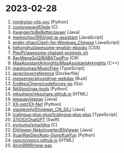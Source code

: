# 2023-02-28

1. [innnky/so-vits-svc](https://github.com/innnky/so-vits-svc "基于vits与softvc的歌声音色转换模型") [Python]
2. [coolsnowwolf/lede](https://github.com/coolsnowwolf/lede "Lean's LEDE source") [C]
3. [itwanger/toBeBetterJavaer](https://github.com/itwanger/toBeBetterJavaer "一份通俗易懂、风趣幽默的Java学习指南，内容涵盖Java基础、Java并发编程、Java虚拟机、Java企业级开发、Java面试等核心知识点。学Java，就认准Java程序员进阶之路😄") [Java]
4. [memochou1993/gpt-ai-assistant](https://github.com/memochou1993/gpt-ai-assistant "OpenAI + LINE + Vercel = GPT AI Assistant") [JavaScript]
5. [ender-zhao/Clash-for-Windows_Chinese](https://github.com/ender-zhao/Clash-for-Windows_Chinese "clash for windows汉化版. 提供clash for windows的汉化版, 汉化补丁及汉化版安装程序") [JavaScript]
6. [hehonghui/awesome-english-ebooks](https://github.com/hehonghui/awesome-english-ebooks "经济学人(含音频)、纽约客、卫报、连线、大西洋月刊等英语杂志免费下载,支持epub、mobi、pdf格式, 每周更新") [CSS]
7. [PlexPt/awesome-chatgpt-prompts-zh](https://github.com/PlexPt/awesome-chatgpt-prompts-zh "ChatGPT 中文调教指南。各种场景使用指南。学习怎么让它听你的话。") 
8. [RayWangQvQ/BiliBiliToolPro](https://github.com/RayWangQvQ/BiliBiliToolPro "B 站（bilibili）自动任务工具，支持docker、青龙、k8s等多种部署方式。敏感肌也能用。") [C#]
9. [MaaAssistantArknights/MaaAssistantArknights](https://github.com/MaaAssistantArknights/MaaAssistantArknights "《明日方舟》小助手，全日常一键长草！| An Arknights assistant compatible with EN, JP, KR, ZH_TW clients") [C++]
10. [maotoumao/MusicFree](https://github.com/maotoumao/MusicFree "插件化、定制化、无广告的免费音乐播放器") [TypeScript]
11. [jaywcjlove/reference](https://github.com/jaywcjlove/reference "为开发人员分享快速参考备忘清单(速查表)") [Dockerfile]
12. [messense/aliyundrive-webdav](https://github.com/messense/aliyundrive-webdav "阿里云盘 WebDAV 服务") [Rust]
13. [EndlessCheng/codeforces-go](https://github.com/EndlessCheng/codeforces-go "Golang 算法竞赛模板库 | Solutions to Codeforces by Go 💭💡🎈") [Go]
14. [NAStool/nas-tools](https://github.com/NAStool/nas-tools "NAS媒体库管理工具") [Python]
15. [mksshare/mksshare.github.io](https://github.com/mksshare/mksshare.github.io "每日分享免费节点、免费机场、ssr节点、v2ray节点、v2ray订阅、clash节点、clash订阅、shadowrocket订阅、Quantumult X订阅、Clash .NET订阅、小火箭节点、小猫咪节点、免费翻墙、免费科学上网、免费梯子、免费trojan节点、蓝灯、谷歌商店、翻墙梯子、安卓VPN、iphone翻墙节点、iphone vpn、一键翻墙浏览器、节点分享、免费SSR、蓝灯、谷歌商店、V2ary免费节点、代理、proxy代理科学上网、TG代理、电报代理、Telegram代理、ip加速、翻墙软件、socks5、破解VPN、机场推荐、节点订阅、破解VPN") [HTML]
16. [jeequan/jeepay](https://github.com/jeequan/jeepay "Jeepay是一套适合互联网企业使用的开源支付系统，支持多渠道服务商和普通商户模式。已对接微信支付，支付宝，云闪付官方接口，支持聚合码支付。") [Java]
17. [XX-net/XX-Net](https://github.com/XX-net/XX-Net "A proxy tool to bypass GFW.") [Python]
18. [xiaojieonly/Ehviewer_CN_SXJ](https://github.com/xiaojieonly/Ehviewer_CN_SXJ "ehviewer，用爱发电，快乐前行") [Java]
19. [Icalingua-plus-plus/Icalingua-plus-plus](https://github.com/Icalingua-plus-plus/Icalingua-plus-plus "A client for QQ and more.") [TypeScript]
20. [37iOS/iChatGPT](https://github.com/37iOS/iChatGPT "OpenAI ChatGPT SwiftUI app for iOS, iPadOS, macOS") [Swift]
21. [pymumu/smartdns](https://github.com/pymumu/smartdns "A local DNS server to obtain the fastest website IP for the best Internet experience, support DoT, DoH. 一个本地DNS服务器，获取最快的网站IP，获得最佳上网体验，支持DoH，DoT。") [C]
22. [EhViewer-NekoInverter/EhViewer](https://github.com/EhViewer-NekoInverter/EhViewer "🥥 A fork of EhViewer-NekoInverter, feature requests are not accepted, but contributions are welcome.") [Java]
23. [XuanRanDev/Auto-GongXueYun](https://github.com/XuanRanDev/Auto-GongXueYun "😴 蘑菇丁 & 工学云每日自动打卡、支持多用户、自定义地区与时间、免服务器部署。") [Python]
24. [vpncn/vpncn.github.io](https://github.com/vpncn/vpncn.github.io "2023中国翻墙软件VPN推荐以及科学上网避坑，稳定好用。对比SSR机场、蓝灯、V2ray、老王VPN、VPS搭建梯子等科学上网与翻墙软件，中国最新科学上网翻墙梯子VPN下载推荐。") [HTML]
25. [Alvin9999/new-pac](https://github.com/Alvin9999/new-pac "翻墙-科学上网、免费翻墙、免费科学上网、VPN、一键翻墙浏览器，vps一键搭建翻墙服务器脚本/教程，免费shadowsocks/ss/ssr/v2ray/goflyway账号/节点，免费自由上网、fanqiang、翻墙梯子，电脑、手机、iOS、安卓、windows、Mac、Linux、路由器翻墙、科学上网") 
